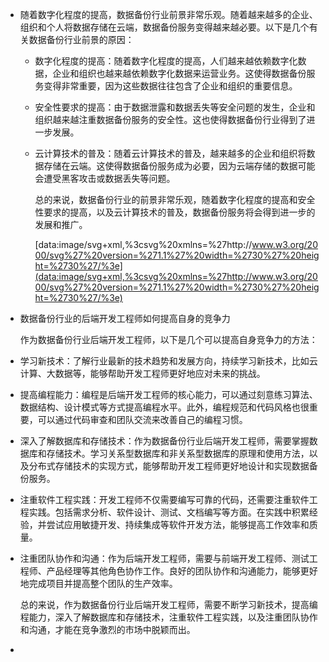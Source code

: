 - 随着数字化程度的提高，数据备份行业前景非常乐观。随着越来越多的企业、组织和个人将数据存储在云端，数据备份服务变得越来越必要。以下是几个有关数据备份行业前景的原因：
	- 数字化程度的提高：随着数字化程度的提高，人们越来越依赖数字化数据，企业和组织也越来越依赖数字化数据来运营业务。这使得数据备份服务变得非常重要，因为这些数据往往包含了企业和组织的重要信息。
	- 安全性要求的提高：由于数据泄露和数据丢失等安全问题的发生，企业和组织越来越注重数据备份服务的安全性。这也使得数据备份行业得到了进一步发展。
	- 云计算技术的普及：随着云计算技术的普及，越来越多的企业和组织将数据存储在云端。这使得数据备份服务成为必要，因为云端存储的数据可能会遭受黑客攻击或数据丢失等问题。
	  
	  总的来说，数据备份行业的前景非常乐观，随着数字化程度的提高和安全性要求的提高，以及云计算技术的普及，数据备份服务将会得到进一步的发展和推广。
	  
	  [data:image/svg+xml,%3csvg%20xmlns=%27http://www.w3.org/2000/svg%27%20version=%271.1%27%20width=%2730%27%20height=%2730%27/%3e](data:image/svg+xml,%3csvg%20xmlns=%27http://www.w3.org/2000/svg%27%20version=%271.1%27%20width=%2730%27%20height=%2730%27/%3e)
- 数据备份行业的后端开发工程师如何提高自身的竞争力
  
  作为数据备份行业后端开发工程师，以下是几个可以提高自身竞争力的方法：
- 学习新技术：了解行业最新的技术趋势和发展方向，持续学习新技术，比如云计算、大数据等，能够帮助开发工程师更好地应对未来的挑战。
- 提高编程能力：编程是后端开发工程师的核心能力，可以通过刻意练习算法、数据结构、设计模式等方式提高编程水平。此外，编程规范和代码风格也很重要，可以通过代码审查和团队交流来改善自己的编程习惯。
- 深入了解数据库和存储技术：作为数据备份行业后端开发工程师，需要掌握数据库和存储技术。学习关系型数据库和非关系型数据库的原理和使用方法，以及分布式存储技术的实现方式，能够帮助开发工程师更好地设计和实现数据备份服务。
- 注重软件工程实践：开发工程师不仅需要编写可靠的代码，还需要注重软件工程实践。包括需求分析、软件设计、测试、文档编写等方面。在实践中积累经验，并尝试应用敏捷开发、持续集成等软件开发方法，能够提高工作效率和质量。
- 注重团队协作和沟通：作为后端开发工程师，需要与前端开发工程师、测试工程师、产品经理等其他角色协作工作。良好的团队协作和沟通能力，能够更好地完成项目并提高整个团队的生产效率。
  
  总的来说，作为数据备份行业后端开发工程师，需要不断学习新技术，提高编程能力，深入了解数据库和存储技术，注重软件工程实践，以及注重团队协作和沟通，才能在竞争激烈的市场中脱颖而出。
-